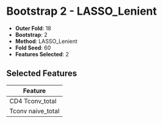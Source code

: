 # Bootstrap 2 - LASSO_Lenient

- **Outer Fold**: 18
- **Bootstrap**: 2
- **Method**: LASSO_Lenient
- **Fold Seed**: 60
- **Features Selected**: 2

## Selected Features

| Feature |
|---------|
| CD4 Tconv_total |
| Tconv naive_total |
